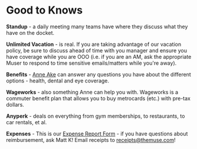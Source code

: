 # Good to Knows

**Standup** - a daily meeting many teams have where they discuss what they have on the docket.
 
**Unlimited Vacation** - is real. If you are taking advantage of our vacation policy, be sure to discuss ahead of time with you manager and ensure you have coverage while you are OOO (i.e. if you are an AM, ask the appropriate Muser to respond to time sensitive emails/matters while you're away).

**Benefits** - [Anne Ake](mailto:Anne.Ake@trinet.com) can answer any questions you have about the different options - health, dental and eye coverage.

**Wageworks** - also something Anne can help you with. Wageworks is a commuter benefit plan that allows you to buy metrocards (etc.) with pre-tax dollars.

**Anyperk** - deals on everything from gym memberships, to restaurants, to car rentals, et al.

**Expenses** - This is our [Expense Report Form](https://docs.google.com/a/themuse.com/forms/d/16sPVKnGJdTfdUoudWqxEGWc1jR_TrtHN4q7jldJtvkk/viewform) - if you have questions about reimbursement, ask Matt K! Email receipts to [receipts@themuse.com](mailto:receipts@themuse.com)!